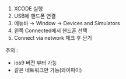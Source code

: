 1. XCODE 실행
2. USB에 핸드폰 연결
3. 메뉴바 → Window → Devices and Simulators 
4. 왼쪽 Connected에서 핸드폰 선택
5. Connect via network 체크 후 닫기

주의 :

- ios9  버전 부터 가능
- 같은 네트워크만 가능(와이파이)
